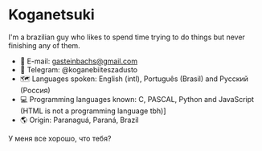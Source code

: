 # Koganetsuki

I'm a brazilian guy who likes to spend time trying to do things but never finishing any of them.

- 📧 E-mail: gasteinbachs@gmail.com
- 📱 Telegram: @koganebiiteszadusto
- 🗺️ Languages spoken: English (intl), Português (Brasil) and Русский (Россия)
- 💻 Programming languages known: C, PASCAL, Python and JavaScript (HTML is not a programming language tbh)]
- 🌎 Origin: Paranaguá, Paraná, Brazil

У меня все хорошо, что тебя?
